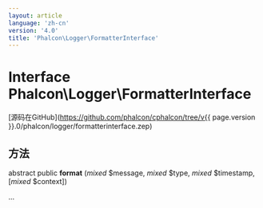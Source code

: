 ```yaml
---
layout: article
language: 'zh-cn'
version: '4.0'
title: 'Phalcon\Logger\FormatterInterface'
---
```

# Interface **Phalcon\Logger\FormatterInterface**

[源码在GitHub](https://github.com/phalcon/cphalcon/tree/v{{ page.version }}.0/phalcon/logger/formatterinterface.zep)

## 方法

abstract public **format** (*mixed* $message, *mixed* $type, *mixed* $timestamp, [*mixed* $context])

...